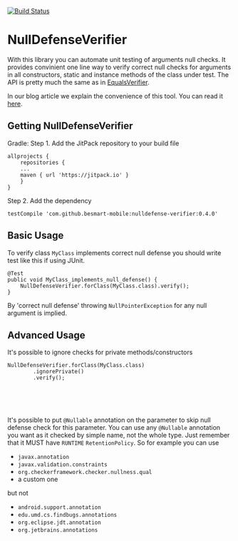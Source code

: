 [![Build Status](https://travis-ci.org/besmart-mobile/nulldefense-verifier.svg?branch=master)](https://travis-ci.org/besmart-mobile/nulldefense-verifier)
# NullDefenseVerifier
With this library you can automate unit testing of arguments null checks.
It provides convinient one line way to verify correct null checks for arguments in all constructors, static and instance methods of the class under test.
The API is pretty much the same as in [EqualsVerifier](http://jqno.nl/equalsverifier/).

In our blog article we explain the convenience of this tool. You can read it [here](http://besmart-mobile.com/blog/easy-defensive-programming-in-java-our-solution/).

## Getting NullDefenseVerifier
Gradle:
Step 1. Add the JitPack repository to your build file
```
allprojects {
    repositories {
	...
	maven { url 'https://jitpack.io' }
    }
}
```
Step 2. Add the dependency
```
testCompile 'com.github.besmart-mobile:nulldefense-verifier:0.4.0'
```

## Basic Usage
To verify class ```MyClass``` implements correct null defense you should write test like this if using JUnit.
```
@Test
public void MyClass_implements_null_defense() {
    NullDefenseVerifier.forClass(MyClass.class).verify();
}
```

By 'correct null defense' throwing ```NullPointerException``` for any null argument is implied.

## Advanced Usage
It's possible to ignore checks for private methods/constructors
```
NullDefenseVerifier.forClass(MyClass.class)
        .ignorePrivate()
        .verify();
```
<br/>
<br/>
<br/>
    

It's possible to put ```@Nullable``` annotation on the parameter to skip null defense check for this parameter.
You can use any ```@Nullable``` annotation you want as it checked by simple name, not the whole type. Just remember that it MUST have ```RUNTIME``` ```RetentionPolicy```.
So for example you can use
- ```javax.annotation```
- ```javax.validation.constraints```
- ```org.checkerframework.checker.nullness.qual```
- a custom one

but not 
- ```android.support.annotation```
- ```edu.umd.cs.findbugs.annotations```
- ```org.eclipse.jdt.annotation```
- ```org.jetbrains.annotations```
